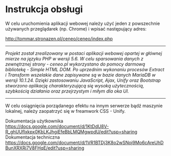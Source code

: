 # Instrukcja obsługi
W celu uruchomienia aplikacji webowej należy użyć jeden z powszechnie używanych przeglądarek (np. Chrome) i wpisać następujący adres:

http://tommar.stronazen.pl/ceneo/ceneo/index.php

***

 _Projekt został zrealizowany w postaci aplikacji webowej opartej w głównej mierze na języku PHP w wersji 5.6. W celu sparsowania danych z zewnętrznej strony - ceneo.pl wykorzystano do pomocy darmową bibliotekę - Simple HTML DOM.  Po uprzednim wykonaniu procesów Extract i Transform wszelakie dane zapisywane są w bazie danych MariaDB w wersji 10.1.24._
_Dzięki zastosowaniu JavaScript, Ajax, Unify oraz Bootstrap stworzono aplikację charakteryzującą się wysoką użytecznością, szybkością działania oraz przejrzystym i miłym dla oka UI._
***
W celu osiągnięcia porządanego efektu na innym serwerze bądź maszynie lokalnej, należy zaopatrzyć się w freamwork CSS - Unify.


Dokumentacja użytkownika https://docs.google.com/document/d/1KtDdU8V-R_ghUUflxkpx0KbLKJhgiEfeBbLMQMgwpdU/edit?usp=sharing
Dokumentacja techniczna https://docs.google.com/document/d/1VR1BTDj3K8o2wSNoj9Mo6cAreUhDBunXRXRi7V8FHqE/edit?usp=sharing
